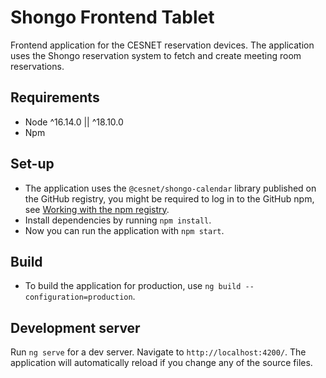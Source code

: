 # Shongo Frontend Tablet

Frontend application for the CESNET reservation devices. The application uses the Shongo reservation system to fetch and create meeting room reservations.

## Requirements

- Node ^16.14.0 || ^18.10.0
- Npm

## Set-up

- The application uses the `@cesnet/shongo-calendar` library published on the GitHub registry, you might be required to log in to the GitHub npm, see [Working with the npm registry](https://docs.github.com/en/packages/working-with-a-github-packages-registry/working-with-the-npm-registry).
- Install dependencies by running `npm install`.
- Now you can run the application with `npm start`.

## Build

- To build the application for production, use `ng build --configuration=production`.

## Development server

Run `ng serve` for a dev server. Navigate to `http://localhost:4200/`. The application will automatically reload if you change any of the source files.
